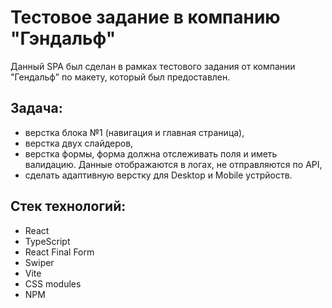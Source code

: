 # Тестовое задание в компанию "Гэндальф"

Данный SPA был сделан в рамках тестового задания от компании "Гендальф" по макету, который был предоставлен.

## Задача:
- верстка блока №1 (навигация и главная страница),
- верстка двух слайдеров,
- верстка формы, форма должна отслеживать поля и иметь валидацию. Данные отображаются в логах, не отправляются по API,
- сделать адаптивную верстку для Desktop и Mobile устрйоств.


## Стек технологий:

- React
- TypeScript
- React Final Form
- Swiper
- Vite
- CSS modules
- NPM

